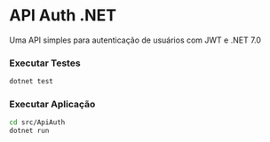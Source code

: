 # API Auth .NET

Uma API simples para autenticação de usuários com JWT e .NET 7.0  

### Executar Testes

```bash
dotnet test
```

### Executar Aplicação

```bash
cd src/ApiAuth
dotnet run
```

